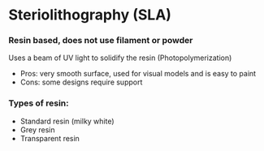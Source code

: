 # Steriolithography (SLA)  
### Resin based, does not use filament or powder
Uses a beam of UV light to solidify the resin (Photopolymerization) 
- Pros: very smooth surface, used for visual models and is easy to paint
- Cons: some designs require support
### Types of resin: 
- Standard resin (milky white)
- Grey resin
- Transparent resin